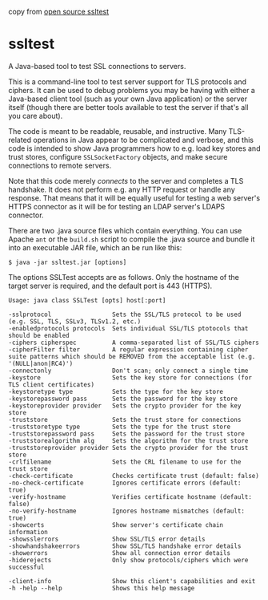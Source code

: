
copy from [open source ssltest](https://github.com/ChristopherSchultz/ssltest)

# ssltest
A Java-based tool to test SSL connections to servers.

This is a command-line tool to test server support for TLS protocols and ciphers. It can be used to debug problems you may be having with either a Java-based client tool (such as your own Java application) or the server itself (though there are better tools available to test the server if that's all you care about).

The code is meant to be readable, reusable, and instructive. Many TLS-related operations in Java appear to be complicated and verbose, and this code is intended to show Java programmers how to e.g. load key stores and trust stores, configure `SSLSocketFactory` objects, and make secure connections to remote servers.

Note that this code merely *connects* to the server and completes a TLS handshake. It does not perform e.g. any HTTP request or handle any response. That means that it will be equally useful for testing a web server's HTTPS connector as it will be for testing an LDAP server's LDAPS connector.

There are two .java source files which contain everything. You can use Apache `ant` or the `build.sh` script to compile the .java source and bundle it into an executable JAR file, which an be run like this:

```
$ java -jar ssltest.jar [options]
```

The options SSLTest accepts are as follows. Only the hostname of the target server is required, and the default port is 443 (HTTPS).

```
Usage: java class SSLTest [opts] host[:port]

-sslprotocol                 Sets the SSL/TLS protocol to be used (e.g. SSL, TLS, SSLv3, TLSv1.2, etc.)
-enabledprotocols protocols  Sets individual SSL/TLS ptotocols that should be enabled
-ciphers cipherspec          A comma-separated list of SSL/TLS ciphers
-cipherFilter filter         A regular expression containing cipher suite patterns which should be REMOVED from the acceptable list (e.g. '(NULL|anon|RC4)')
-connectonly                 Don't scan; only connect a single time
-keystore                    Sets the key store for connections (for TLS client certificates)
-keystoretype type           Sets the type for the key store
-keystorepassword pass       Sets the password for the key store
-keystoreprovider provider   Sets the crypto provider for the key store
-truststore                  Sets the trust store for connections
-truststoretype type         Sets the type for the trust store
-truststorepassword pass     Sets the password for the trust store
-truststorealgorithm alg     Sets the algorithm for the trust store
-truststoreprovider provider Sets the crypto provider for the trust store
-crlfilename                 Sets the CRL filename to use for the trust store
-check-certificate           Checks certificate trust (default: false)
-no-check-certificate        Ignores certificate errors (default: true)
-verify-hostname             Verifies certificate hostname (default: false)
-no-verify-hostname          Ignores hostname mismatches (default: true)
-showcerts                   Show server's certificate chain information
-showsslerrors               Show SSL/TLS error details
-showhandshakeerrors         Show SSL/TLS handshake error details
-showerrors                  Show all connection error details
-hiderejects                 Only show protocols/ciphers which were successful

-client-info                 Show this client's capabilities and exit
-h -help --help              Shows this help message
```